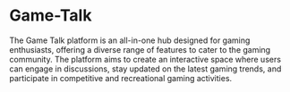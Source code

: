 # Game-Talk
The Game Talk platform is an all-in-one hub designed for gaming enthusiasts, offering a diverse range of features to cater to the gaming community. The platform aims to create an interactive space where users can engage in discussions, stay updated on the latest gaming trends, and participate in competitive and recreational gaming activities.
